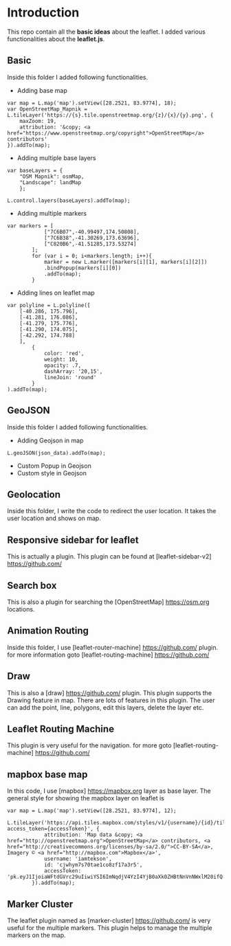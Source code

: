 # Introduction
This repo contain all the __basic ideas__ about the leaflet. I added various functionalities about the __leaflet.js__. 
## Basic
Inside this folder I added following functionalities.
* Adding base map
```
var map = L.map('map').setView([28.2521, 83.9774], 18);
var OpenStreetMap_Mapnik = L.tileLayer('https://{s}.tile.openstreetmap.org/{z}/{x}/{y}.png', {
	maxZoom: 19,
	attribution: '&copy; <a href="https://www.openstreetmap.org/copyright">OpenStreetMap</a> contributors'
}).addTo(map); 
```
* Adding multiple base layers
```
var baseLayers = {
	"OSM Mapnik": osmMap,
	"Landscape": landMap
	};

L.control.layers(baseLayers).addTo(map);

```
* Adding multiple markers
```
var markers = [
			["7C6B07",-40.99497,174.50808],
			["7C6B38",-41.30269,173.63696],
			["C820B6",-41.51285,173.53274]
		];
		for (var i = 0; i<markers.length; i++){
			marker = new L.marker([markers[i][1], markers[i][2]])
			.bindPopup(markers[i][0])
			.addTo(map);
		}
```
* Adding lines on leaflet map
```
var polyline = L.polyline([
	[-40.286, 175.796],
	[-41.281, 176.086],
	[-41.279, 175.776],
	[-41.290, 174.075],
	[-42.292, 174.788]
	],
		{
			color: 'red',
			weight: 10,
			opacity: .7,
			dashArray: '20,15',
			lineJoin: 'round'
		}
).addTo(map);
```
## GeoJSON
Inside this folder I added following functionalities.
* Adding Geojson in map
```
L.geoJSON(json_data).addTo(map);
```
* Custom Popup in Geojson
* Custom style in Geojson
## Geolocation
Inside this folder, I write the code to redirect the user location. It takes the user location and shows on map.
## Responsive sidebar for leaflet
This is actually a plugin. This plugin can be found at [leaflet-sidebar-v2] https://github.com/
## Search box
This is also a plugin for searching the [OpenStreetMap] https://osm.org locations. 
## Animation Routing 
Inside this folder, I use [leaflet-router-machine] https://github.com/ plugin. for more information goto [leaflet-routing-machine] https://github.com/ 
## Draw
This is also a [draw] https://github.com/ plugin. This plugin supports the Drawing feature in map. There are lots of features in this plugin. The user can add the point, line, polygons, edit this layers, delete the layer etc. 
## Leaflet Routing Machine
This plugin is very useful for the navigation. for more goto [leaflet-routing-machine] https://github.com/ 
## mapbox base map
In this code, I use [mapbox] https://mapbox.org layer as base layer. The general style for showing the mapbox layer on leaflet is 
``` 
var map = L.map('map').setView([28.2521, 83.9774], 12);
        L.tileLayer('https://api.tiles.mapbox.com/styles/v1/{username}/{id}/tiles/{z}/{x}/{y}?access_token={accessToken}', {
            attribution: 'Map data &copy; <a href="http://openstreetmap.org">OpenStreetMap</a> contributors, <a href="http://creativecommons.org/licenses/by-sa/2.0/">CC-BY-SA</a>, Imagery © <a href="http://mapbox.com">Mapbox</a>',
            username: 'iamtekson',
            id: 'cjwhym7s70tae1co8zf17a3r5',
            accessToken: 'pk.eyJ1IjoiaWFtdGVrc29uIiwiYSI6ImNqdjV4YzI4YjB0aXk0ZHBtNnVnNWxlM20ifQ.FjQJyCTodXASYtOK8IrLQA'
        }).addTo(map); 
``` 
## Marker Cluster
The leaflet plugin named as [marker-cluster] https://github.com/ is very useful for the multiple markers. This plugin helps to manage the multiple markers on the map.


